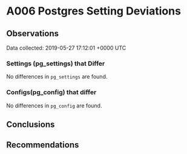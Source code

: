 # A006 Postgres Setting Deviations #

## Observations ##
Data collected: 2019-05-27 17:12:01 +0000 UTC  

### Settings (pg_settings) that Differ ###

No differences in `pg_settings` are found.

### Configs(pg_config) that differ ###

No differences in `pg_config` are found.



## Conclusions ##


## Recommendations ##

